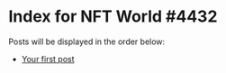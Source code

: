 # Index for NFT World #4432
Posts will be displayed in the order below:

- [Your first post](./001-first.md)


